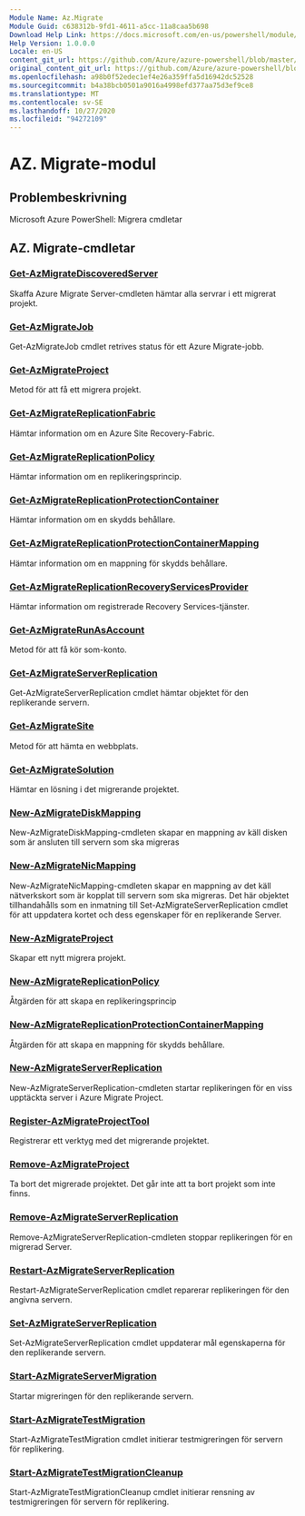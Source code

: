 ```yaml
---
Module Name: Az.Migrate
Module Guid: c638312b-9fd1-4611-a5cc-11a8caa5b698
Download Help Link: https://docs.microsoft.com/en-us/powershell/module/az.migrate
Help Version: 1.0.0.0
Locale: en-US
content_git_url: https://github.com/Azure/azure-powershell/blob/master/src/Migrate/help/Az.Migrate.md
original_content_git_url: https://github.com/Azure/azure-powershell/blob/master/src/Migrate/help/Az.Migrate.md
ms.openlocfilehash: a98b0f52edec1ef4e26a359ffa5d16942dc52528
ms.sourcegitcommit: b4a38bcb0501a9016a4998efd377aa75d3ef9ce8
ms.translationtype: MT
ms.contentlocale: sv-SE
ms.lasthandoff: 10/27/2020
ms.locfileid: "94272109"
---
```

# AZ. Migrate-modul
## Problembeskrivning
Microsoft Azure PowerShell: Migrera cmdletar

## AZ. Migrate-cmdletar
### [Get-AzMigrateDiscoveredServer](Get-AzMigrateDiscoveredServer.md)
Skaffa Azure Migrate Server-cmdleten hämtar alla servrar i ett migrerat projekt.

### [Get-AzMigrateJob](Get-AzMigrateJob.md)
Get-AzMigrateJob cmdlet retrives status för ett Azure Migrate-jobb.

### [Get-AzMigrateProject](Get-AzMigrateProject.md)
Metod för att få ett migrera projekt.

### [Get-AzMigrateReplicationFabric](Get-AzMigrateReplicationFabric.md)
Hämtar information om en Azure Site Recovery-Fabric.

### [Get-AzMigrateReplicationPolicy](Get-AzMigrateReplicationPolicy.md)
Hämtar information om en replikeringsprincip.

### [Get-AzMigrateReplicationProtectionContainer](Get-AzMigrateReplicationProtectionContainer.md)
Hämtar information om en skydds behållare.

### [Get-AzMigrateReplicationProtectionContainerMapping](Get-AzMigrateReplicationProtectionContainerMapping.md)
Hämtar information om en mappning för skydds behållare.

### [Get-AzMigrateReplicationRecoveryServicesProvider](Get-AzMigrateReplicationRecoveryServicesProvider.md)
Hämtar information om registrerade Recovery Services-tjänster.

### [Get-AzMigrateRunAsAccount](Get-AzMigrateRunAsAccount.md)
Metod för att få kör som-konto.

### [Get-AzMigrateServerReplication](Get-AzMigrateServerReplication.md)
Get-AzMigrateServerReplication cmdlet hämtar objektet för den replikerande servern.

### [Get-AzMigrateSite](Get-AzMigrateSite.md)
Metod för att hämta en webbplats.

### [Get-AzMigrateSolution](Get-AzMigrateSolution.md)
Hämtar en lösning i det migrerande projektet.

### [New-AzMigrateDiskMapping](New-AzMigrateDiskMapping.md)
New-AzMigrateDiskMapping-cmdleten skapar en mappning av käll disken som är ansluten till servern som ska migreras

### [New-AzMigrateNicMapping](New-AzMigrateNicMapping.md)
New-AzMigrateNicMapping-cmdleten skapar en mappning av det käll nätverkskort som är kopplat till servern som ska migreras.
Det här objektet tillhandahålls som en inmatning till Set-AzMigrateServerReplication cmdlet för att uppdatera kortet och dess egenskaper för en replikerande Server.

### [New-AzMigrateProject](New-AzMigrateProject.md)
Skapar ett nytt migrera projekt.

### [New-AzMigrateReplicationPolicy](New-AzMigrateReplicationPolicy.md)
Åtgärden för att skapa en replikeringsprincip

### [New-AzMigrateReplicationProtectionContainerMapping](New-AzMigrateReplicationProtectionContainerMapping.md)
Åtgärden för att skapa en mappning för skydds behållare.

### [New-AzMigrateServerReplication](New-AzMigrateServerReplication.md)
New-AzMigrateServerReplication-cmdleten startar replikeringen för en viss upptäckta server i Azure Migrate Project.

### [Register-AzMigrateProjectTool](Register-AzMigrateProjectTool.md)
Registrerar ett verktyg med det migrerande projektet.

### [Remove-AzMigrateProject](Remove-AzMigrateProject.md)
Ta bort det migrerade projektet.
Det går inte att ta bort projekt som inte finns.

### [Remove-AzMigrateServerReplication](Remove-AzMigrateServerReplication.md)
Remove-AzMigrateServerReplication-cmdleten stoppar replikeringen för en migrerad Server.

### [Restart-AzMigrateServerReplication](Restart-AzMigrateServerReplication.md)
Restart-AzMigrateServerReplication cmdlet reparerar replikeringen för den angivna servern.

### [Set-AzMigrateServerReplication](Set-AzMigrateServerReplication.md)
Set-AzMigrateServerReplication cmdlet uppdaterar mål egenskaperna för den replikerande servern.

### [Start-AzMigrateServerMigration](Start-AzMigrateServerMigration.md)
Startar migreringen för den replikerande servern.

### [Start-AzMigrateTestMigration](Start-AzMigrateTestMigration.md)
Start-AzMigrateTestMigration cmdlet initierar testmigreringen för servern för replikering.

### [Start-AzMigrateTestMigrationCleanup](Start-AzMigrateTestMigrationCleanup.md)
Start-AzMigrateTestMigrationCleanup cmdlet initierar rensning av testmigreringen för servern för replikering.

